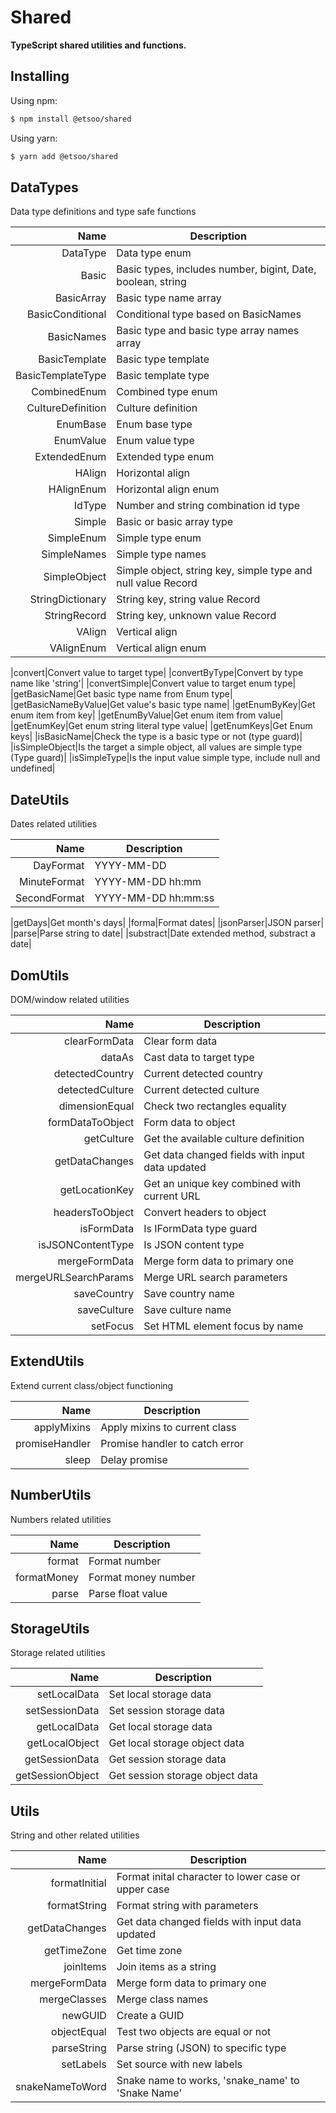 # Shared
**TypeScript shared utilities and functions.**

## Installing

Using npm:

```bash
$ npm install @etsoo/shared
```

Using yarn:

```bash
$ yarn add @etsoo/shared
```

## DataTypes
Data type definitions and type safe functions

|Name|Description|
|---:|---|
|DataType|Data type enum|
|Basic|Basic types, includes number, bigint, Date, boolean, string|
|BasicArray|Basic type name array|
|BasicConditional|Conditional type based on BasicNames|
|BasicNames|Basic type and basic type array names array|
|BasicTemplate|Basic type template|
|BasicTemplateType|Basic template type|
|CombinedEnum|Combined type enum|
|CultureDefinition|Culture definition|
|EnumBase|Enum base type|
|EnumValue|Enum value type|
|ExtendedEnum|Extended type enum|
|HAlign|Horizontal align|
|HAlignEnum|Horizontal align enum|
|IdType|Number and string combination id type|
|Simple|Basic or basic array type|
|SimpleEnum|Simple type enum|
|SimpleNames|Simple type names|
|SimpleObject|Simple object, string key, simple type and null value Record|
|StringDictionary|String key, string value Record|
|StringRecord|String key, unknown value Record|
|VAlign|Vertical align|
|VAlignEnum|Vertical align enum|

|convert|Convert value to target type|
|convertByType|Convert by type name like 'string'|
|convertSimple|Convert value to target enum type|
|getBasicName|Get basic type name from Enum type|
|getBasicNameByValue|Get value's basic type name|
|getEnumByKey|Get enum item from key|
|getEnumByValue|Get enum item from value|
|getEnumKey|Get enum string literal type value|
|getEnumKeys|Get Enum keys|
|isBasicName|Check the type is a basic type or not (type guard)|
|isSimpleObject|Is the target a simple object, all values are simple type (Type guard)|
|isSimpleType|Is the input value simple type, include null and undefined|


## DateUtils
Dates related utilities

|Name|Description|
|---:|---|
|DayFormat|YYYY-MM-DD|
|MinuteFormat|YYYY-MM-DD hh:mm|
|SecondFormat|YYYY-MM-DD hh:mm:ss|

|getDays|Get month's days|
|forma|Format dates|
|jsonParser|JSON parser|
|parse|Parse string to date|
|substract|Date extended method, substract a date|

## DomUtils
DOM/window related utilities

|Name|Description|
|---:|---|
|clearFormData|Clear form data|
|dataAs|Cast data to target type|
|detectedCountry|Current detected country|
|detectedCulture|Current detected culture|
|dimensionEqual|Check two rectangles equality|
|formDataToObject|Form data to object|
|getCulture|Get the available culture definition|
|getDataChanges|Get data changed fields with input data updated|
|getLocationKey|Get an unique key combined with current URL|
|headersToObject|Convert headers to object|
|isFormData|Is IFormData type guard|
|isJSONContentType|Is JSON content type|
|mergeFormData|Merge form data to primary one|
|mergeURLSearchParams|Merge URL search parameters|
|saveCountry|Save country name|
|saveCulture|Save culture name|
|setFocus|Set HTML element focus by name|

## ExtendUtils
Extend current class/object functioning

|Name|Description|
|---:|---|
|applyMixins|Apply mixins to current class|
|promiseHandler|Promise handler to catch error|
|sleep|Delay promise|

## NumberUtils
Numbers related utilities

|Name|Description|
|---:|---|
|format|Format number|
|formatMoney|Format money number|
|parse|Parse float value|

## StorageUtils
Storage related utilities

|Name|Description|
|---:|---|
|setLocalData|Set local storage data|
|setSessionData|Set session storage data|
|getLocalData|Get local storage data|
|getLocalObject|Get local storage object data|
|getSessionData|Get session storage data|
|getSessionObject|Get session storage object data|

## Utils
String and other related utilities

|Name|Description|
|---:|---|
|formatInitial|Format inital character to lower case or upper case|
|formatString|Format string with parameters|
|getDataChanges|Get data changed fields with input data updated|
|getTimeZone|Get time zone|
|joinItems|Join items as a string|
|mergeFormData|Merge form data to primary one|
|mergeClasses|Merge class names|
|newGUID|Create a GUID|
|objectEqual|Test two objects are equal or not|
|parseString|Parse string (JSON) to specific type|
|setLabels|Set source with new labels|
|snakeNameToWord|Snake name to works, 'snake_name' to 'Snake Name'|